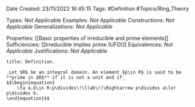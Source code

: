 <div class="topSpace"></div>

Date Created: 23/11/2022 16:45:15
Tags: #Definition #Topics/Ring_Theory

Types: _Not Applicable_
Examples: _Not Applicable_
Constructions: _Not Applicable_
Generalizations: _Not Applicable_

Properties: [[Basic properties of irreducible and prime elements]]
Sufficiencies: [[Irreducible implies prime (UFD)]]
Equivalences: _Not Applicable_
Justifications: _Not Applicable_

``` ad-Definition
title: Definition.

_Let $R$ be an integral domain. An element $p\in R$ is said to be **prime in $R$** if it is not a unit and if_
$$\begin{equation}
    \fa a,b\in R:p\divides\!\l(ab\r)\Rightarrow p\divides a\lor p\divides b.
\end{equation}$$

```
